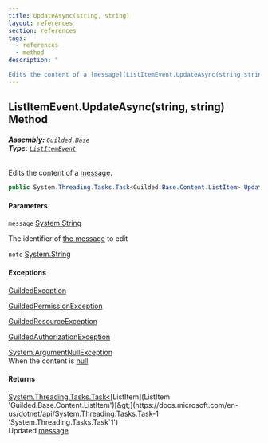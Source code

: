 ```yaml
---
title: UpdateAsync(string, string)
layout: references
section: references
tags:
  - references
  - method
description: "

Edits the content of a [message](ListItemEvent.UpdateAsync(string,string)#Guilded.Base.Events.ListItemEvent.UpdateAsync(string,string).message 'Guilded.Base.Events.ListItemEvent.UpdateAsync(string, string).message')."
---
```


## ListItemEvent.UpdateAsync(string, string) Method
###### **Assembly:** `Guilded.Base`<br/>**Type:** [`ListItemEvent`](ListItemEvent 'Guilded.Base.Events.ListItemEvent')

Edits the content of a [message](ListItemEvent.UpdateAsync(string,string)#Guilded.Base.Events.ListItemEvent.UpdateAsync(string,string).message 'Guilded.Base.Events.ListItemEvent.UpdateAsync(string, string).message').

```csharp
public System.Threading.Tasks.Task<Guilded.Base.Content.ListItem> UpdateAsync(string message, string? note);
```
#### Parameters

<a name='Guilded.Base.Events.ListItemEvent.UpdateAsync(string,string).message'></a>

`message` [System.String](https://docs.microsoft.com/en-us/dotnet/api/System.String 'System.String')

The identifier of [the message](Message 'Guilded.Base.Content.Message') to edit

<a name='Guilded.Base.Events.ListItemEvent.UpdateAsync(string,string).note'></a>

`note` [System.String](https://docs.microsoft.com/en-us/dotnet/api/System.String 'System.String')

#### Exceptions

[GuildedException](GuildedException 'Guilded.Base.GuildedException')

[GuildedPermissionException](GuildedPermissionException 'Guilded.Base.GuildedPermissionException')

[GuildedResourceException](GuildedResourceException 'Guilded.Base.GuildedResourceException')

[GuildedAuthorizationException](GuildedAuthorizationException 'Guilded.Base.GuildedAuthorizationException')

[System.ArgumentNullException](https://docs.microsoft.com/en-us/dotnet/api/System.ArgumentNullException 'System.ArgumentNullException')  
When the content is [null](https://docs.microsoft.com/en-us/dotnet/csharp/language-reference/keywords/null 'https://docs.microsoft.com/en-us/dotnet/csharp/language-reference/keywords/null')

#### Returns
[System.Threading.Tasks.Task&lt;](https://docs.microsoft.com/en-us/dotnet/api/System.Threading.Tasks.Task-1 'System.Threading.Tasks.Task`1')[ListItem](ListItem 'Guilded.Base.Content.ListItem')[&gt;](https://docs.microsoft.com/en-us/dotnet/api/System.Threading.Tasks.Task-1 'System.Threading.Tasks.Task`1')  
Updated [message](ListItemEvent.UpdateAsync(string,string)#Guilded.Base.Events.ListItemEvent.UpdateAsync(string,string).message 'Guilded.Base.Events.ListItemEvent.UpdateAsync(string, string).message')